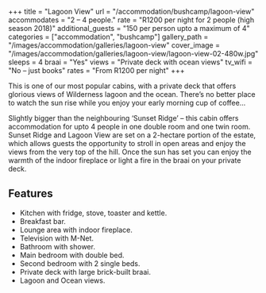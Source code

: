 +++
title = "Lagoon View"
url = "/accommodation/bushcamp/lagoon-view"
accommodates = "2 – 4 people."
rate = "R1200 per night for 2 people (high season 2018)"
additional_guests = "150 per person upto a maximum of 4"
categories = ["accommodation", "bushcamp"]
gallery_path = "/images/accommodation/galleries/lagoon-view"
cover_image = "/images/accommodation/galleries/lagoon-view/lagoon-view-02-480w.jpg"
sleeps = 4 
braai = "Yes"
views = "Private deck with ocean views"
tv_wifi = "No – just books"
rates = "From R1200 per night"
+++

This is one of our most popular cabins, with a private deck that offers glorious views of Wilderness lagoon and the ocean. There’s no better place to watch the sun rise while you enjoy your early morning cup of coffee…
<!--more-->
Slightly bigger than the neighbouring ‘Sunset Ridge’ – this cabin offers accommodation for upto 4 people in one double room and one twin room. Sunset Ridge and Lagoon View are set on a 2-hectare portion of the estate, which allows guests the opportunity to stroll in open areas and enjoy the views from the very top of the hill. Once the sun has set you can enjoy the warmth of the indoor fireplace or light a fire in the braai on your private deck.

## Features

*   Kitchen with fridge, stove, toaster and kettle.
*   Breakfast bar.
*   Lounge area with indoor fireplace.
*   Television with M-Net.
*   Bathroom with shower.
*   Main bedroom with double bed.
*   Second bedroom with 2 single beds.
*   Private deck with large brick-built braai.
*   Lagoon and Ocean views.
